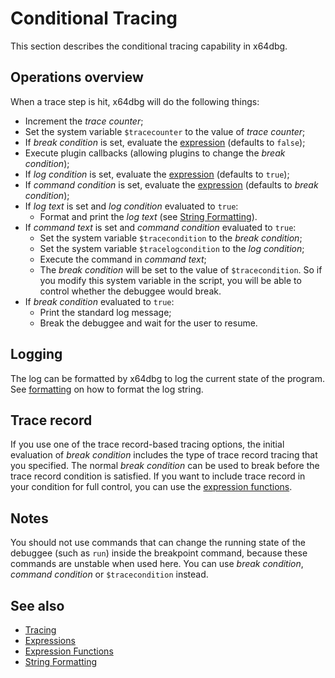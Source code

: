 # Conditional Tracing

This section describes the conditional tracing capability in x64dbg.

## Operations overview

When a trace step is hit, x64dbg will do the following things:

- Increment the *trace counter*;
- Set the system variable `$tracecounter` to the value of *trace counter*;
- If *break condition* is set, evaluate the [expression](./Expressions.rst) (defaults to `false`);
- Execute plugin callbacks (allowing plugins to change the *break condition*);
- If *log condition* is set, evaluate the [expression](./Expressions.rst) (defaults to `true`);
- If *command condition* is set, evaluate the [expression](./Expressions.rst) (defaults to *break condition*);
- If *log text* is set and *log condition* evaluated to `true`:
  - Format and print the *log text* (see [String Formatting](./Formatting.rst)).
- If *command text* is set and *command condition* evaluated to `true`:
  - Set the system variable `$tracecondition` to the *break condition*;
  - Set the system variable `$tracelogcondition` to the *log condition*;
  - Execute the command in *command text*;
  - The *break condition* will be set to the value of `$tracecondition`. So if you modify this system variable in the script, you will be able to control whether the debuggee would break.
- If *break condition* evaluated to `true`:
  - Print the standard log message; 
  - Break the debuggee and wait for the user to resume.

## Logging

The log can be formatted by x64dbg to log the current state of the program. See [formatting](./Formatting.rst) on how to format the log string.

## Trace record

If you use one of the trace record-based tracing options, the initial evaluation of *break condition* includes the type of trace record tracing that you specified. The normal *break condition* can be used to break before the trace record condition is satisfied. If you want to include trace record in your condition for full control, you can use the [expression functions](./Expression-functions.md).

## Notes

You should not use commands that can change the running state of the debuggee (such as `run`) inside the breakpoint command, because these commands are unstable when used here. You can use *break condition*, *command condition* or `$tracecondition` instead.

## See also

- [Tracing](../commands/tracing/index.rst)
- [Expressions](./Expressions.rst)
- [Expression Functions](./Expression-functions.md)
- [String Formatting](./Formatting.rst)
